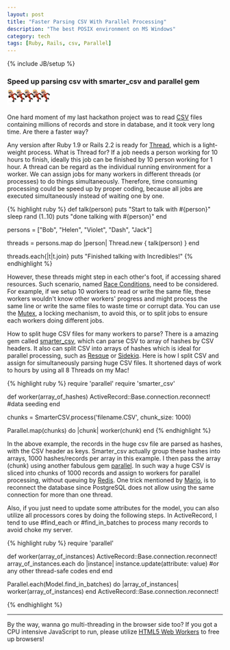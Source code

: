 ```yaml
---
layout: post
title: "Faster Parsing CSV With Parallel Processing"
description: "The best POSIX environment on MS Windows"
category: tech
tags: [Ruby, Rails, csv, Parallel]
---
```

{% include JB/setup %}
### Speed up parsing csv with smarter_csv and parallel gem<img src="/assets/imgs/dash5.jpg"  alt="five Dashes" width="20%"/>

One hard moment of my last hackathon project was to read <a href="http://ruby-doc.org/stdlib-2.2.2/libdoc/csv/rdoc/CSV.html">CSV</a> files containing millions of records and store in database, and it took very long time. Are there a faster way?

Any version after Ruby 1.9 or Rails 2.2 is ready for <a href="http://ruby-doc.org/core-2.2.2/Thread.html">Thread</a>, which is a light-weight process.  What is Thread for?  If a job needs a person working for 10 hours to finish, ideally this job can be finished by 10 person working for 1 hour.  A thread can be regard as the individual running environment for a worker. We can assign jobs for many workers in different threads (or processes) to do things simultaneously. Therefore, time consuming processing could be speed up by proper coding, because all jobs are executed simultaneously instead of waiting one by one.

{% highlight ruby %}
def talk(person)
  puts "Start to talk with #{person}"
  sleep rand (1..10)
  puts "done talking with #{person}"
end

persons = ["Bob", "Helen", "Violet", "Dash", "Jack"]

threads = persons.map do |person|
  Thread.new { talk(person) }
end

threads.each{|t|t.join}
puts "Finished talking with Incredibles!"
{% endhighlight %}

However, these threads might step in each other's foot, if accessing shared resources.  Such scenario, named <a href="http://en.wikipedia.org/wiki/Race_condition">Race Conditions</a>, need to be considered. For example, if we setup 10 workers to read or write the same file, these workers wouldn't know other workers' progress and might process the same line or write the same files to waste time or corrupt data.  You can use the <a href="http://ruby-doc.org/core-2.2.2/Mutex.html">Mutex</a>, a locking mechanism, to avoid this, or to split jobs to ensure each workers doing different jobs.

How to split huge CSV files for many workers to parse?  There is a amazing gem called <a href="http://github.com/tilo/smarter_csv">smarter_csv</a>, which can parse CSV to array of hashes by CSV headers.  It also can split CSV into arrays of hashes which is ideal for parallel processing, such as <a href="http://github.com/resque/resque">Resque</a> or <a href="http://github.com/mperham/sidekiq">Sidekiq</a>.  Here is how I split CSV and assign for simultaneously parsing huge CSV files.  It shortened days of work to hours by using all 8 Threads on my Mac!

{% highlight ruby %}
require 'parallel'
require 'smarter_csv'

def worker(array_of_hashes)
  ActiveRecord::Base.connection.reconnect!
  #data seeding
end

chunks = SmarterCSV.process('filename.CSV', chunk_size: 1000)

Parallel.map(chunks) do |chunk|
  worker(chunk)
end
{% endhighlight %}

In the above example, the records in the huge csv file are parsed as hashes, with the CSV header as keys.  Smarter_csv actually group these hashes into arrays, 1000 hashes/records per array in this example. I then pass the array (chunk) using another fabulous gem <a href="http://github.com/grosser/parallel">parallel</a>. In such way a huge CSV is sliced into chunks of 1000 records and assign to workers for parallel processing, without queuing by <a href="http://redis.io">Redis</a>. One trick mentioned by <a href="http://ruby.zigzo.com/2012/01/29/the-parallel-gem-and-postgresql-oh-and-rails/">Mario</a>, is to reconnect the database since PostgreSQL does not allow using the same connection for more than one thread.

Also, if you just need to update some attributes for the model, you can also utilize all processors cores by doing the following steps.  In ActiveRecord, I tend to use #find_each or #find_in_batches to process many records to avoid choke my server.

{% highlight ruby %}
require 'parallel'

def worker(array_of_instances)
  ActiveRecord::Base.connection.reconnect!
  array_of_instances.each do |instance|
    instance.update(attribute: value) #or any other thread-safe codes
  end
end

Parallel.each(Model.find_in_batches) do |array_of_instances|
  worker(array_of_instances)
end
ActiveRecord::Base.connection.reconnect!

{% endhighlight %}
<hr>

By the way, wanna go multi-threading in the browser side too?  If you got a CPU intensive JavaScript to run, please utilize <a href="http://www.w3schools.com/html/html5_webworkers.asp">HTML5 Web Workers</a> to free up browsers!
